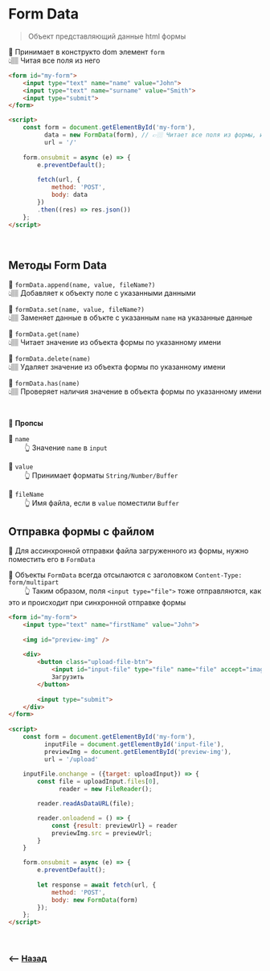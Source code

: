# Form Data
> Объект представляющий данные html формы

💠 Принимает в конструкто dom элемент `form`    
👆🏽 Читая все поля из него    

```html
<form id="my-form">
    <input type="text" name="name" value="John">
    <input type="text" name="surname" value="Smith">
    <input type="submit">
</form>

<script>
    const form = document.getElementById('my-form'),
          data = new FormData(form), // 👉🏼 Читает все поля из формы, и помещает в объект для оправки
          url = '/'      
    
    form.onsubmit = async (e) => {
        e.preventDefault();
        
        fetch(url, {
            method: 'POST',
            body: data 
        })
        .then((res) => res.json())
    };
</script>
```

<br>

## Методы Form Data 

💠 `formData.append(name, value, fileName?)`  
👆🏽 Добавляет к объекту поле с указанными данными

💠 `formData.set(name, value, fileName?)`    
👆🏽 Заменяет данные в объкте с указанным `name` на указанные данные

💠 `formData.get(name)`  
👆🏽 Читает значение из объекта формы по указанному имени

💠 `formData.delete(name)`  
👆🏽 Удаляет значение из объекта формы по указанному имени

💠 `formData.has(name)`  
👆🏽 Проверяет наличия значение в объекта формы по указанному имени

<br>

📗 **Пропсы**

🔹 `name`   
&emsp;&emsp; 👆 Значение `name` в `input`    

🔹 `value`   
&emsp;&emsp; 👆 Принимает форматы `String/Number/Buffer`

🔹 `fileName`   
&emsp;&emsp; 👆 Имя файла, если в `value` поместили `Buffer`


## Отправка формы с файлом

🎯 Для ассинхронной отправки файла загруженного из формы, нужно поместить его в `FormData`

🎯 Объекты `FormData` всегда отсылаются с заголовком `Content-Type: form/multipart`  
&emsp;&emsp; 👆 Таким образом, поля `<input type="file">` тоже отправляются, как это и происходит при синхронной отправке формы  

```html
<form id="my-form">
    <input type="text" name="firstName" value="John">
    
    <img id="preview-img" />
    
    <div>
        <button class="upload-file-btn">
            <input id="input-file" type="file" name="file" accept="image/*">
            Загрузить
        </button>
    
        <input type="submit">
    </div>
</form>
    
<script>
    const form = document.getElementById('my-form'),
          inputFile = document.getElementById('input-file'),
          previewImg = document.getElementById('preview-img'),
          url = '/upload'
    
    inputFile.onchange = ({target: uploadInput}) => {
        const file = uploadInput.files[0],
              reader = new FileReader();

        reader.readAsDataURL(file);

        reader.onloadend = () => {
            const {result: previewUrl} = reader
            previewImg.src = previewUrl;
        }
    }

    form.onsubmit = async (e) => {
        e.preventDefault();
        
        let response = await fetch(url, {
            method: 'POST',
            body: new FormData(form)
        });
    };
</script>
```

<br>

### ⟵ **<a href="../../readme.md">Назад</a>**